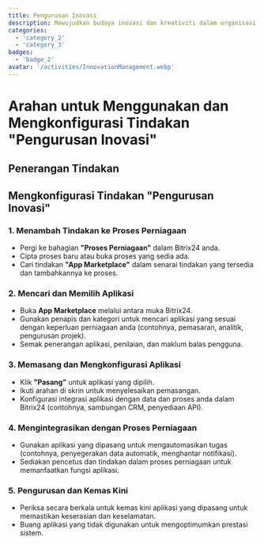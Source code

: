 ```yaml
---
title: Pengurusan Inovasi
description: Mewujudkan budaya inovasi dan kreativiti dalam organisasi anda.
categories: 
  - 'category_2'
  - 'category_3'
badges:
  - 'badge_2'
avatar: '/activities/InnovationManagement.webp'
---
```

# Arahan untuk Menggunakan dan Mengkonfigurasi Tindakan "Pengurusan Inovasi"

## Penerangan Tindakan

## **Mengkonfigurasi Tindakan "Pengurusan Inovasi"**

### 1. Menambah Tindakan ke Proses Perniagaan
- Pergi ke bahagian **"Proses Perniagaan"** dalam Bitrix24 anda.
- Cipta proses baru atau buka proses yang sedia ada.
- Cari tindakan **"App Marketplace"** dalam senarai tindakan yang tersedia dan tambahkannya ke proses.

### 2. Mencari dan Memilih Aplikasi
- Buka **App Marketplace** melalui antara muka Bitrix24.
- Gunakan penapis dan kategori untuk mencari aplikasi yang sesuai dengan keperluan perniagaan anda (contohnya, pemasaran, analitik, pengurusan projek).
- Semak penerangan aplikasi, penilaian, dan maklum balas pengguna.

### 3. Memasang dan Mengkonfigurasi Aplikasi
- Klik **"Pasang"** untuk aplikasi yang dipilih.
- Ikuti arahan di skrin untuk menyelesaikan pemasangan.
- Konfigurasi integrasi aplikasi dengan data dan proses anda dalam Bitrix24 (contohnya, sambungan CRM, penyediaan API).

### 4. Mengintegrasikan dengan Proses Perniagaan
- Gunakan aplikasi yang dipasang untuk mengautomasikan tugas (contohnya, penyegerakan data automatik, menghantar notifikasi).
- Sediakan pencetus dan tindakan dalam proses perniagaan untuk memanfaatkan fungsi aplikasi.

### 5. Pengurusan dan Kemas Kini
- Periksa secara berkala untuk kemas kini aplikasi yang dipasang untuk memastikan keserasian dan keselamatan.
- Buang aplikasi yang tidak digunakan untuk mengoptimumkan prestasi sistem.
